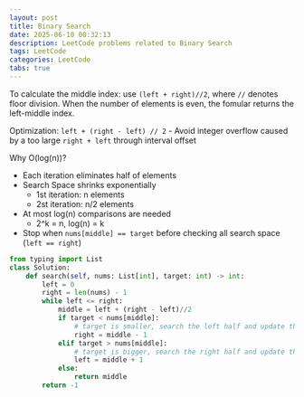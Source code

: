```yaml
---
layout: post
title: Binary Search
date: 2025-06-10 00:32:13
description: LeetCode problems related to Binary Search
tags: LeetCode
categories: LeetCode
tabs: true
---
```


To calculate the middle index: use `(left + right)//2`, where `//` denotes floor division. When the number of elements is even, the fomular returns the left-middle index.

Optimization: `left + (right - left) // 2` - Avoid integer overflow caused by a too large `right + left` through interval offset

Why O(log(n))?
- Each iteration eliminates half of elements
- Search Space shrinks exponentially
    - 1st iteration: n elements
    - 2st iteration: n/2 elements
- At most log(n) comparisons are needed
    - 2^k = n, log(n) = k
- Stop when `nums[middle] == target` before checking all search space (`left == right`)

```python
from typing import List
class Solution:
    def search(self, nums: List[int], target: int) -> int:
        left = 0
        right = len(nums) - 1
        while left <= right:
            middle = left + (right - left)//2
            if target < nums[middle]: 
                # target is smaller, search the left half and update the right boundary
                right = middle - 1
            elif target > nums[middle]: 
                # target is bigger, search the right half and update the left boundary
                left = middle + 1
            else:
                return middle
        return -1


```